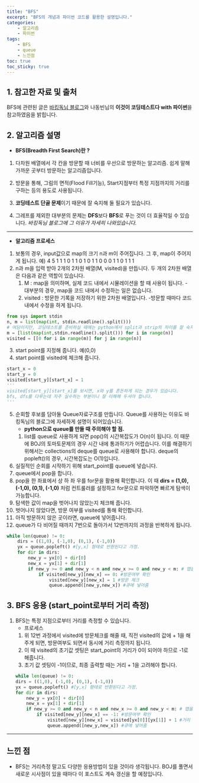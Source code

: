 ```yaml
---
title: "BFS"
excerpt: "BFS의 개념과 파이썬 코드를 활용한 설명입니다."
categories:
    - 알고리즘
    - 파이썬
tags:
    - BFS
    - queue
    - 느낀점
toc: true
toc_sticky: true
---
```


## 1. 참고한 자료 및 출처
BFS에 관련된 글은 [바킹독님 블로그](https://blog.encrypted.gg/941?category=773649)와 나동빈님의 **이것이 코딩테스트다 with 파이썬**을 참고하였음을 밝힙니다.

## 2. 알고리즘 설명

* **BFS(Breadth First Search)란 ?**

1. 다차원 배열에서 각 칸을 방문할 때 너비를 우선으로 방문하는 알고리즘. 쉽게 말해 가까운 곳부터 방문하는 알고리즘입니다.  

2. 방문을 통해, 그림의 면적(Flood Fill기능), Start지점부터 특정 지점까지의 거리를 구하는 등의 용도로 사용됩니다.  

3. **코딩테스트 단골 문제**이기 때문에 잘 숙지해 둘 필요가 있습니다.  

4. 그레프를 제외한 대부분의 문제는 **DFS**보다 **BFS**로 푸는 것이 더 효율적일 수 있습니다. *바킹독님 블로그에 그 이유가 자세히 나와있습니다.*
  ---
* **알고리즘 프로세스**
1. 보통의 경우, input값으로 map의 크기 n과 m이 주어집니다. 그 후, map이 주어지게 됩니다.
예)
4 5
1 1 1 0 1
1 0 1 0 1
1 0 0 0 1
1 0 1 1 1
2. n과 m을 입력 받아 2개의 2차원 배열(M, visited)을 만듭니다.
두 개의 2차원 배열은 다음과 같은 역할이 있습니다.
    1. M : map을 의미하며, 실제 코드 내에서 시뮬레이션을 할 때 사용이 됩니다. - 대부분의 경우, map을 코드 내에서 수정하는 일은 없습니다.
    2. visited : 방문한 기록을 저장하기 위한 2차원 배열입니다. -방문할 때마다 코드 내에서 수정을 하게 됩니다.
```python
from sys import stdin
n, m = list(map(int, stdin.readline().split()))
# 여담이지만, 코딩테스트를 준비하실 때에는 python에서 split과 strip의 차이를 잘 숙지하셔야 합니다.
m = [list(map(int,stdin.readline().split())) for i in range(n)]
visited = [[0 for i in range(m)] for j in range(n)]
```
3. start point를 지정해 줍니다. 예(0,0)
4. start point를 visited에 체크해 줍니다.
```python
start_x = 0
start_y = 0
visited[start_y][start_x] = 1
'''
visited[start_y][start_x]를 보시면, x와 y를 혼돈하게 되는 경우가 있습니다. 
bfs, dfs를 다루는데 자주 실수하는 부분이니 잘 이해해 두셔야 합니다.
''' 
```
5. 순회할 후보를 담아둘 Queue자료구조를 만듭니다. Queue를 사용하는 이유도 바킹독님의 블로그에 자세하게 설명이 되어있습니다.  
    * **python으로 queue를 만들 때 주의해야 할 점.**
    1. list를 queue로 사용하게 되면 pop()의 시간복잡도가 O(n)이 됩니다. 이 때문에 BOJ의 토마토문제의 경우 시간 내에 통과하기가 어렵습니다. 이를 해결하기 위해서는 collections의 deque를 queue로 사용해야 합니다. deque의 popleft()의 경우, 시간복잡도는 O(1)입니다.
6. 실질적인 순회를 시작하기 위해 start_point를 queue에 넣습니다.
7. queue에서 pop을 합니다.
8. pop을 한 좌표에서 상 하 좌 우를 for문을 활용해 확인합니다. 이 때 **dirs = (1,0), (-1,0), (0,1), (-1,0)** 처럼 컨트룰러를 설정하고 for문으로 파악하면 빠르게 탐색이 가능합니다.
9. 탐색한 값이 map을 벗어나지 않았는지 체크해 줍니다.
10. 벗어나지 않았다면, 방문 여부를 visited를 통해 확인합니다.
11. 아직 방문하지 않은 곳이라면, queue에 넣어줍니다.
12. queue가 다 비어질 때까지 7번으로 돌아가서 12번까지의 과정을 반복하게 됩니다.
```python
while len(queue) != 0:
    dirs = ((1,0), (-1,0), (0,1), (-1,0))
    yx = queue.popleft() #[y,x] 형태로 반환된다고 가정.
    for dir in dirs:
        new_y = yx[0] + dir[0]
        new_x = yx[1] + dir[1]
        if new_y >= 0 and new_y < n and new_x >= 0 and new_y < m: # 맵을 벗어났는지 여부 확인
            if visited[new_y][new_x] == 0: #방문여부 확인
                visited[new_y][new_x] = 1 #방문 체크
                queue.append([new_y,new_x]) #큐에 넣어줌
```


## 3. BFS 응용 (start_point로부터 거리 측정)
1. BFS는 특정 지점으로부터 거리를 측정할 수 있습니다.
    * 프로세스
    1. 위 12번 과정에서 visited에 방문체크를 해줄 때, 직전 visited의 값에 + 1을 해주게 되면, 방문여부도 되면서 동시에 거리 측정까지 됩니다.
    2. 이 때 visited의 초기값 셋팅은 start_point의 거리가 0이 되어야 하므로 -1로 해줍니다.
    3. 초기 값 셋팅이 -1이므로, 최종 출력할 때는 거리 + 1을 고려해야 합니다.  
    ```python
    while len(queue) != 0:
    dirs = ((1,0), (-1,0), (0,1), (-1,0))
    yx = queue.popleft() #[y,x] 형태로 반환된다고 가정.
    for dir in dirs:
        new_y = yx[0] + dir[0]
        new_x = yx[1] + dir[1]
        if new_y >= 0 and new_y < n and new_x >= 0 and new_y < m: # 맵을 벗어났는지 여부 확인
            if visited[new_y][new_x] == -1: #방문여부 확인
                visited[new_y][new_x] = visited[yx[0]][yx[1]] + 1 #거리 계산 및 방문 체크
                queue.append([new_y,new_x]) #큐에 넣어줌
    ```
---
## 느낀 점
* BFS는 거리측정 말고도 다양한 응용방법이 있을 것이라 생각됩니다. BOJ를 풀면서 새로운 시사점이 있을 때마다 이 포스트도 계속 갱신을 할 예정입니다.